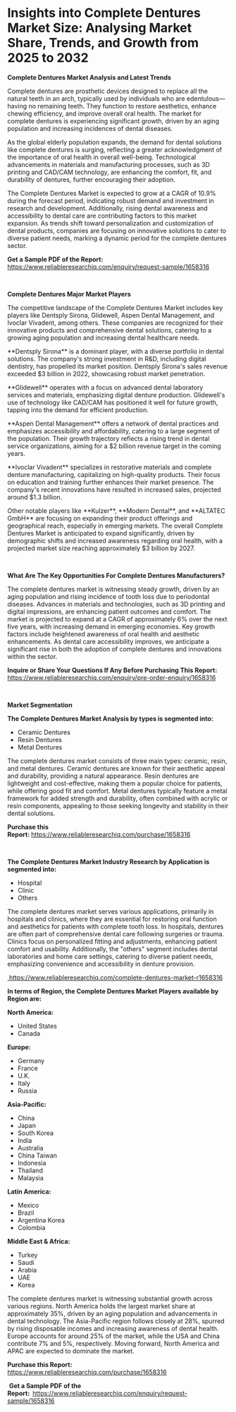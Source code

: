 <p><h1>Insights into Complete Dentures Market Size: Analysing Market Share, Trends, and Growth from 2025 to 2032</h1></p><p><strong>Complete Dentures Market Analysis and Latest Trends</strong></p>
<p><p>Complete dentures are prosthetic devices designed to replace all the natural teeth in an arch, typically used by individuals who are edentulous—having no remaining teeth. They function to restore aesthetics, enhance chewing efficiency, and improve overall oral health. The market for complete dentures is experiencing significant growth, driven by an aging population and increasing incidences of dental diseases. </p><p>As the global elderly population expands, the demand for dental solutions like complete dentures is surging, reflecting a greater acknowledgment of the importance of oral health in overall well-being. Technological advancements in materials and manufacturing processes, such as 3D printing and CAD/CAM technology, are enhancing the comfort, fit, and durability of dentures, further encouraging their adoption.</p><p>The Complete Dentures Market is expected to grow at a CAGR of 10.9% during the forecast period, indicating robust demand and investment in research and development. Additionally, rising dental awareness and accessibility to dental care are contributing factors to this market expansion. As trends shift toward personalization and customization of dental products, companies are focusing on innovative solutions to cater to diverse patient needs, marking a dynamic period for the complete dentures sector.</p></p>
<p><strong>Get a Sample PDF of the Report:&nbsp;</strong> <a href="https://www.reliableresearchiq.com/enquiry/request-sample/1658316?utm_campaign=3308&utm_medium=2&utm_source=Github&utm_content=ia&utm_term=13042025&utm_id=complete-dentures">https://www.reliableresearchiq.com/enquiry/request-sample/1658316</a></p>
<p>&nbsp;</p>
<p><strong>Complete Dentures Major Market Players</strong></p>
<p><p>The competitive landscape of the Complete Dentures Market includes key players like Dentsply Sirona, Glidewell, Aspen Dental Management, and Ivoclar Vivadent, among others. These companies are recognized for their innovative products and comprehensive dental solutions, catering to a growing aging population and increasing dental healthcare needs.</p><p>**Dentsply Sirona** is a dominant player, with a diverse portfolio in dental solutions. The company's strong investment in R&D, including digital dentistry, has propelled its market position. Dentsply Sirona's sales revenue exceeded $3 billion in 2022, showcasing robust market penetration.</p><p>**Glidewell** operates with a focus on advanced dental laboratory services and materials, emphasizing digital denture production. Glidewell's use of technology like CAD/CAM has positioned it well for future growth, tapping into the demand for efficient production.</p><p>**Aspen Dental Management** offers a network of dental practices and emphasizes accessibility and affordability, catering to a large segment of the population. Their growth trajectory reflects a rising trend in dental service organizations, aiming for a $2 billion revenue target in the coming years.</p><p>**Ivoclar Vivadent** specializes in restorative materials and complete denture manufacturing, capitalizing on high-quality products. Their focus on education and training further enhances their market presence. The company's recent innovations have resulted in increased sales, projected around $1.3 billion.</p><p>Other notable players like **Kulzer**, **Modern Dental**, and **ALTATEC GmbH** are focusing on expanding their product offerings and geographical reach, especially in emerging markets. The overall Complete Dentures Market is anticipated to expand significantly, driven by demographic shifts and increased awareness regarding oral health, with a projected market size reaching approximately $3 billion by 2027.</p></p>
<p>&nbsp;</p>
<p><strong>What Are The Key Opportunities For Complete Dentures Manufacturers?</strong></p>
<p><p>The complete dentures market is witnessing steady growth, driven by an aging population and rising incidence of tooth loss due to periodontal diseases. Advances in materials and technologies, such as 3D printing and digital impressions, are enhancing patient outcomes and comfort. The market is projected to expand at a CAGR of approximately 6% over the next five years, with increasing demand in emerging economies. Key growth factors include heightened awareness of oral health and aesthetic enhancements. As dental care accessibility improves, we anticipate a significant rise in both the adoption of complete dentures and innovations within the sector.</p></p>
<p><strong>Inquire or Share Your Questions If Any Before Purchasing This Report:</strong> <a href="https://www.reliableresearchiq.com/enquiry/pre-order-enquiry/1658316?utm_campaign=3308&utm_medium=2&utm_source=Github&utm_content=ia&utm_term=13042025&utm_id=complete-dentures">https://www.reliableresearchiq.com/enquiry/pre-order-enquiry/1658316</a></p>
<p>&nbsp;</p>
<p><strong>Market Segmentation</strong></p>
<p><strong>The Complete Dentures Market Analysis by types is segmented into:</strong></p>
<p><ul><li>Ceramic Dentures</li><li>Resin Dentures</li><li>Metal Dentures</li></ul></p>
<p><p>The complete dentures market consists of three main types: ceramic, resin, and metal dentures. Ceramic dentures are known for their aesthetic appeal and durability, providing a natural appearance. Resin dentures are lightweight and cost-effective, making them a popular choice for patients, while offering good fit and comfort. Metal dentures typically feature a metal framework for added strength and durability, often combined with acrylic or resin components, appealing to those seeking longevity and stability in their dental solutions.</p></p>
<p><strong>Purchase this Report:&nbsp;</strong><a href="https://www.reliableresearchiq.com/purchase/1658316?utm_campaign=3308&utm_medium=2&utm_source=Github&utm_content=ia&utm_term=13042025&utm_id=complete-dentures">https://www.reliableresearchiq.com/purchase/1658316</a></p>
<p>&nbsp;</p>
<p><strong>The Complete Dentures Market Industry Research by Application is segmented into:</strong></p>
<p><ul><li>Hospital</li><li>Clinic</li><li>Others</li></ul></p>
<p><p>The complete dentures market serves various applications, primarily in hospitals and clinics, where they are essential for restoring oral function and aesthetics for patients with complete tooth loss. In hospitals, dentures are often part of comprehensive dental care following surgeries or trauma. Clinics focus on personalized fitting and adjustments, enhancing patient comfort and usability. Additionally, the "others" segment includes dental laboratories and home care settings, catering to diverse patient needs, emphasizing convenience and accessibility in denture provision.</p></p>
<p><a href="https://www.reliableresearchiq.com/complete-dentures-market-r1658316?utm_campaign=3308&utm_medium=2&utm_source=Github&utm_content=ia&utm_term=13042025&utm_id=complete-dentures">&nbsp;https://www.reliableresearchiq.com/complete-dentures-market-r1658316</a></p>
<p><strong>In terms of Region, the Complete Dentures Market Players available by Region are:</strong></p>
<p>
    <p> <strong> North America: </strong>
        <ul>
            <li>United States</li>
            <li>Canada</li>
        </ul>
        </p> 
    <p> <strong> Europe: </strong>
        <ul>
            <li>Germany</li>
            <li>France</li>
            <li>U.K.</li>
            <li>Italy</li>
            <li>Russia</li>
        </ul>
        </p> 
    <p> <strong> Asia-Pacific: </strong>
        <ul>
            <li>China</li>
            <li>Japan</li>
            <li>South Korea</li>
            <li>India</li>
            <li>Australia</li>
            <li>China Taiwan</li>
            <li>Indonesia</li>
            <li>Thailand</li>
            <li>Malaysia</li>
        </ul>
        </p> 
    <p> <strong> Latin America: </strong>
        <ul>
            <li>Mexico</li>
            <li>Brazil</li>
            <li>Argentina Korea</li>
            <li>Colombia</li>
        </ul>
        </p> 
    <p> <strong> Middle East & Africa: </strong>
        <ul>
            <li>Turkey</li>
            <li>Saudi</li>
            <li>Arabia</li>
            <li>UAE</li>
            <li>Korea</li>
        </ul>
    </p>
    </p>
<p><p>The complete dentures market is witnessing substantial growth across various regions. North America holds the largest market share at approximately 35%, driven by an aging population and advancements in dental technology. The Asia-Pacific region follows closely at 28%, spurred by rising disposable incomes and increasing awareness of dental health. Europe accounts for around 25% of the market, while the USA and China contribute 7% and 5%, respectively. Moving forward, North America and APAC are expected to dominate the market.</p></p>
<p><strong>Purchase this Report: </strong><a href="https://www.reliableresearchiq.com/purchase/1658316?utm_campaign=3308&utm_medium=2&utm_source=Github&utm_content=ia&utm_term=13042025&utm_id=complete-dentures">https://www.reliableresearchiq.com/purchase/1658316</a></p>
<p>&nbsp;<strong>Get a Sample PDF of the Report:&nbsp;&nbsp;</strong><a href="https://www.reliableresearchiq.com/enquiry/request-sample/1658316?utm_campaign=3308&utm_medium=2&utm_source=Github&utm_content=ia&utm_term=13042025&utm_id=complete-dentures">https://www.reliableresearchiq.com/enquiry/request-sample/1658316</a></p>
<p><strong></strong></p>
<p><p></p><p></p><p></p></p>